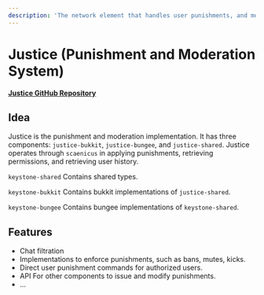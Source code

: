 ```yaml
---
description: 'The network element that handles user punishments, and moderation systems.'
---
```


# Justice \(Punishment and Moderation System\)

[**Justice GitHub Repository**](https://github.com/aternosgames/justice)

## Idea

Justice is the punishment and moderation implementation. It has three components: `justice-bukkit`, `justice-bungee`, and `justice-shared`. Justice operates through `scaenicus` in applying punishments, retrieving permissions, and retrieving user history.

`keystone-shared` Contains shared types.

`keystone-bukkit` Contains bukkit implementations of `justice-shared`. 

`keystone-bungee` Contains bungee implementations of `keystone-shared`.

## Features

* Chat filtration 
* Implementations to enforce punishments, such as bans, mutes, kicks.
* Direct user punishment commands for authorized users.
* API For other components to issue and modify punishments.
* ...

